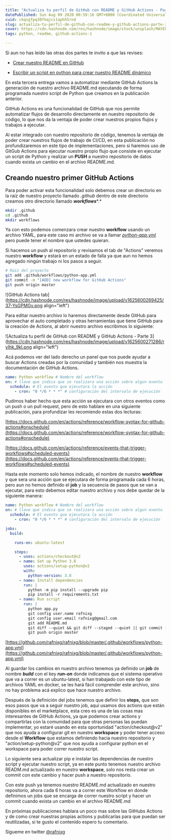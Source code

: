 ```yaml
---
title: "Actualiza tu perfil de GitHub con README y GitHub Actions - Parte 3"
datePublished: Sun Aug 09 2020 00:59:16 GMT+0000 (Coordinated Universal Time)
cuid: ckqsgfpq30fkqjcs1aphh5rnd
slug: actualiza-tu-perfil-de-github-con-readme-y-github-actions-parte-3
cover: https://cdn.hashnode.com/res/hashnode/image/stock/unsplash/MAYEkmn7G6E/upload/d6bf961a729b1007baf04287606f07d0.jpeg
tags: python, readme, github-actions-1

---
```


Si aun no has leído las otras dos partes te invito a que las revises:

* [Crear nuestro README en GitHub](http://rafnixg.dev/actualiza-tu-perfil-de-github-con-readme-y-github-actions-part-1/)
    
* [Escribir un script en python para crear nuestro README dinámico](http://rafnixg.dev/actualiza-tu-perfil-de-github-con-readme-y-github-actions-part-2/)
    

En esta tercera entrega vamos a automatizar mediante GitHub Actions la generación de nuestro archivo README.md ejecutando de forma programada nuestro script de Python que creamos en la publicación anterior.

GitHub Actions es una funcionalidad de GitHub que nos permite automatizar flujos de desarrollo directamente en nuestro repositorio de código, lo que nos da la ventaja de poder crear nuestros propios flujos y trabajos a ejecutar.

Al estar integrado con nuestro repositorio de código, tenemos la ventaja de poder crear nuestros flujos de trabajo de CI/CD, en esta publicación no profundizaremos en este tipo de implementaciones, pero si haremos uso de GitGub Actions para ejecutar nuestro propio flujo que consiste en ejecutar un script de Python y realizar un **PUSH** a nuestro repositorio de datos cuando exista un cambio en el archivo README.md.

## Creando nuestro primer GitHub Actions

Para poder activar esta funcionalidad solo debemos crear un directorio en la raíz de nuestro proyecto llamado *.github* dentro de este directorio creamos otro directorio llamado ***workflows***\*.\*

```bash
mkdir .github 
cd .github 
mkdir workflows
```

Ya con esto podemos comenzara crear nuestro **workflow** usando un archivo YAML, para este caso mi archivo se va a llamar [*python-app.yml*](https://github.com/rafnixg/rafnixg/blob/master/.github/workflows/python-app.yml) pero puede tener el nombre que ustedes quieran.

Si hacemos un push al repositorio y revisamos el tab de "Actions" veremos nuestro **workflow** y estará en un estado de falla ya que aun no hemos agregado ningún trabajo ni los pasos a seguir.

```bash
# Raíz del proyecto 
git add .github/workflows/python-app.yml 
git commit -m "[ADD] new workflow for GitHub Actions" 
git push origin master
```

![GitHub Actions tab](https://cdn.hashnode.com/res/hashnode/image/upload/v1625600269425/37-YsGPMGv.png align="left")

Para editar nuestro archivo lo haremos directamente desde GitHub para aprovechar el auto completado y otras herramientas que tiene GitHub para la creación de Actions, al abrir nuestro archivo escribimos lo siguiente:

![Actualiza tu perfil de GitHub con README y GitHub Actions - Parte 3](https://cdn.hashnode.com/res/hashnode/image/upload/v1625600271286/ryIhk_9kI.png align="left")

Acá podemos ver del lado derecho un panel que nos puede ayudar a buscar Actions creadas por la comunidad y también nos muestra la documentación de GitHub Actions.

```yaml
name: Python workflow # Nombre del workflow
on: # llave que indica que se realizara una acción sobre algun evento 
  schedule: # El evento que ejecutara la acción
    - cron: "0 */6 * * *" # configuración del intervalo de ejecución
```

Pudimos haber hecho que esta acción se ejecutara con otros eventos como un push o un pull request, pero de esto hablare en una siguiente publicación, para profundizar les recomiendo estas dos lecturas:

[https://docs.github.com/en/actions/reference/workflow-syntax-for-github-actions#onschedule](https://docs.github.com/en/actions/reference/workflow-syntax-for-github-actions#onschedule)

[https://docs.github.com/en/actions/reference/events-that-trigger-workflows#scheduled-events](https://docs.github.com/en/actions/reference/events-that-trigger-workflows#scheduled-events)

Hasta este momento solo hemos indicado, el nombre de nuestro **workflow** y que sera una acción que se ejecutara de forma programada cada 6 horas, pero aun no hemos definido el **job** y la secuencia de pasos que se van a ejecutar, para esto debemos editar nuestro archivo y nos debe quedar de la siguiente manera:

```yaml
name: Python workflow # Nombre del workflow
on: # llave que indica que se realizara una acción sobre algun evento 
  schedule: # El evento que ejecutara la acción
    - cron: "0 */6 * * *" # configuración del intervalo de ejecución

jobs:
  build:

    runs-on: ubuntu-latest

    steps:
      - uses: actions/checkout@v2
      - name: Set up Python 3.8
        uses: actions/setup-python@v2
        with:
          python-version: 3.8
      - name: Install dependencies
        run: |
          python -m pip install --upgrade pip
          pip install -r requirements.txt
      - name: Run script
        run: |
          python app.py
          git config user.name rafnixg
          git config user.email rafnixg@gmail.com
          git add README.md
          git diff --quiet && git diff --staged --quiet || git commit -m "[BOT] Update README with latest info"
          git push origin master
```

[https://github.com/rafnixg/rafnixg/blob/master/.github/workflows/python-app.yml](https://github.com/rafnixg/rafnixg/blob/master/.github/workflows/python-app.yml)

Al guardar los cambios en nuestro archivo tenemos ya definido un **job** de nombre ***build*** con el key ***run-on*** donde indicamos que el sistema operativo que va a correr es un ubuntu-latest, si han trabajado con este tipo de archivos YAML en docker, se les hará fácil comprender este archivo, sino no hay problema acá explico que hace nuestro archivo.

Después de la definición del jobs tenemos que definir los **steps,** que son esos pasos que va a seguir nuestro job, aqui usamos dos actions que están disponibles en el marketplace, esta creo es una de las cosas mas interesantes de GitHub Actions, ya que podemos crear actions y compartirlas con la comunidad para que otras personas las puedan implementar, yo estaré usando en esta oportunidad "action/checkout@v2" que nos ayuda a configurar git en nuestro **workspace** y poder tener acceso desde el **Workflow** que estamos definiendo hacia nuestro repositorio y "action/setup-python@v2" que nos ayuda a configurar python en el workspace para poder correr nuestro script.

Lo siguiente sera actualizar pip e instalar las dependencias de nuestro script y ejecutar nuestro script, ya en este punto tenemos nuestro archivo READM.md actualizado en nuestro **workspace**, solo nos resta crear un commit con este cambio y hacer push a nuestro repositorio.

Con este push ya tenemos nuestro README.md actualizado en nuestro repositorio, ahora cada 6 horas va a correr este Workflow en donde definimos un jobs que se encarga de correr nuestro script y hacer un commit cuando exista un cambio en el archivo README.md

En próximas publicaciones hablara un poco mas sobre las GitHubs Actions y de como crear nuestras propias actions y publicarlas para que puedan ser reutilizadas, si te gusto el contenido espero tu comentario.

Sígueme en twitter [@rafnixg](https://twitter.com/rafnixg)